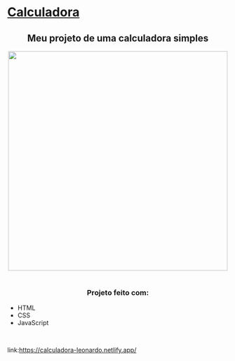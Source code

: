 # [Calculadora](https://calculadora-leonardo.netlify.app/) 
<h2 align="center">Meu projeto de uma calculadora simples</h2> 
<div align="center";> 
<img src="https://user-images.githubusercontent.com/127762626/230471935-da07d22b-47e5-47a3-a660-f1a003d0f788.PNG" width="500px"> 

</div> </div><br> 

<h3 align="center">Projeto feito com:</h3>

- HTML
- CSS
- JavaScript
</div> </div><br>

link:https://calculadora-leonardo.netlify.app/

